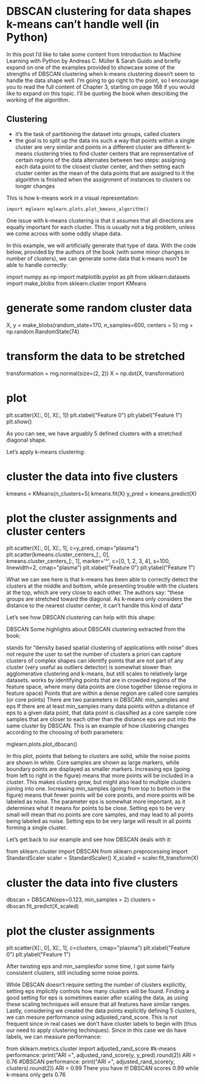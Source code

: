 # DBSCAN clustering for data shapes k-means can’t handle well (in Python)

In this post I’d like to take some content from Introduction to Machine Learning with Python by Andreas C. Müller & Sarah Guido and briefly expand on one of the examples provided to showcase some of the strengths of DBSCAN clustering when k-means clustering doesn’t seem to handle the data shape well. I’m going to go right to the point, so I encourage you to read the full content of Chapter 3, starting on page 168 if you would like to expand on this topic. I’ll be quoting the book when describing the working of the algorithm.

## Clustering
* it’s the task of partitioning the dataset into groups, called clusters
* the goal is to split up the data ins such a way that points within a single cluster are very similar and points in a different cluster are different k-means clustering tries to find cluster centers that are representative of certain regions of the data alternates between two steps: assigning each data point to the closest cluster center, and then setting each cluster center as the mean of the data points that are assigned to it the algorithm is finished when the assignment of instances to clusters no longer changes 

This is how k-means work in a visual representation:

`import mglearn
mglearn.plots.plot_kmeans_algorithm()`

One issue with k-means clustering is that it assumes that all directions are equally important for each cluster. This is usually not a big problem, unless we come across with some oddly shape data.

In this example, we will artificially generate that type of data. With the code below, provided by the authors of the book (with some minor changes in number of clusters), we can generate some data that k-means won’t be able to handle correctly:

import numpy as np
import matplotlib.pyplot as plt
from sklearn.datasets import make_blobs
from sklearn.cluster import KMeans
# generate some random cluster data
X, y = make_blobs(random_state=170, n_samples=600, centers = 5)
rng = np.random.RandomState(74)
# transform the data to be stretched
transformation = rng.normal(size=(2, 2))
X = np.dot(X, transformation)
# plot
plt.scatter(X[:, 0], X[:, 1])
plt.xlabel("Feature 0")
plt.ylabel("Feature 1")
plt.show()

As you can see, we have arguably 5 defined clusters with a stretched diagonal shape.

Let’s apply k-means clustering:

# cluster the data into five clusters
kmeans = KMeans(n_clusters=5)
kmeans.fit(X)
y_pred = kmeans.predict(X)
# plot the cluster assignments and cluster centers
plt.scatter(X[:, 0], X[:, 1], c=y_pred, cmap="plasma")
plt.scatter(kmeans.cluster_centers_[:, 0],   
            kmeans.cluster_centers_[:, 1],
            marker='^', 
            c=[0, 1, 2, 3, 4], 
            s=100, 
            linewidth=2,
            cmap="plasma")
plt.xlabel("Feature 0")
plt.ylabel("Feature 1")

What we can see here is that k-means has been able to correctly detect the clusters at the middle and bottom, while presenting trouble with the clusters at the top, which are very close to each other. The authors say: “these groups are stretched toward the diagonal. As k-means only considers the distance to the nearest cluster center, it can’t handle this kind of data”

Let’s see how DBSCAN clustering can help with this shape:

DBSCAN
Some highlights about DBSCAN clustering extracted from the book:

stands for “density based spatial clustering of applications with noise”
does not require the user to set the number of clusters a priori
can capture clusters of complex shapes
can identify points that are not part of any cluster (very useful as outliers detector)
is somewhat slower than agglomerative clustering and k-means, but still scales to relatively large datasets.
works by identifying points that are in crowded regions of the feature space, where many data points are close together (dense regions in feature space)
Points that are within a dense region are called core samples (or core points)
There are two parameters in DBSCAN: min_samples and eps
If there are at least min_samples many data points within a distance of eps to a given data point, that data point is classified as a core sample
core samples that are closer to each other than the distance eps are put into the same cluster by DBSCAN.
This is an example of how clustering changes according to the choosing of both parameters:

mglearn.plots.plot_dbscan()

In this plot, points that belong to clusters are solid, while the noise points are shown in white. Core samples are shown as large markers, while boundary points are displayed as smaller markers. Increasing eps (going from left to right in the figure) means that more points will be included in a cluster. This makes clusters grow, but might also lead to multiple clusters joining into one. Increasing min_samples (going from top to bottom in the figure) means that fewer points will be core points, and more points will be labeled as noise.
The parameter eps is somewhat more important, as it determines what it means for points to be close. Setting eps to be very small will mean that no points are core samples, and may lead to all points being labeled as noise. Setting eps to be very large will result in all points forming a single cluster.

Let’s get back to our example and see how DBSCAN deals with it:

from sklearn.cluster import DBSCAN
from sklearn.preprocessing import StandardScaler
scaler = StandardScaler()
X_scaled = scaler.fit_transform(X)
# cluster the data into five clusters
dbscan = DBSCAN(eps=0.123, min_samples = 2)
clusters = dbscan.fit_predict(X_scaled)
# plot the cluster assignments
plt.scatter(X[:, 0], X[:, 1], c=clusters, cmap="plasma")
plt.xlabel("Feature 0")
plt.ylabel("Feature 1")

After twisting eps and min_samplesfor some time, I got some fairly consistent clusters, still including some noise points.

While DBSCAN doesn’t require setting the number of clusters explicitly, setting eps implicitly controls how many clusters will be found.
Finding a good setting for eps is sometimes easier after scaling the data, as using these scaling techniques will ensure that all features have similar ranges.
Lastly, considering we created the data points explicitly defining 5 clusters, we can mesure performance using adjusted_rand_score. This is not frequent since in real cases we don’t have cluster labels to begin with (thus our need to apply clustering techinques). Since in this case we do have labels, we can measure performance:

from sklearn.metrics.cluster import adjusted_rand_score
#k-means performance:
print("ARI =", adjusted_rand_score(y, y_pred).round(2))
ARI = 0.76
#DBSCAN performance:
print("ARI =", adjusted_rand_score(y, clusters).round(2))
ARI = 0.99
There you have it! DBSCAN scores 0.99 while k-means only gets 0.76
